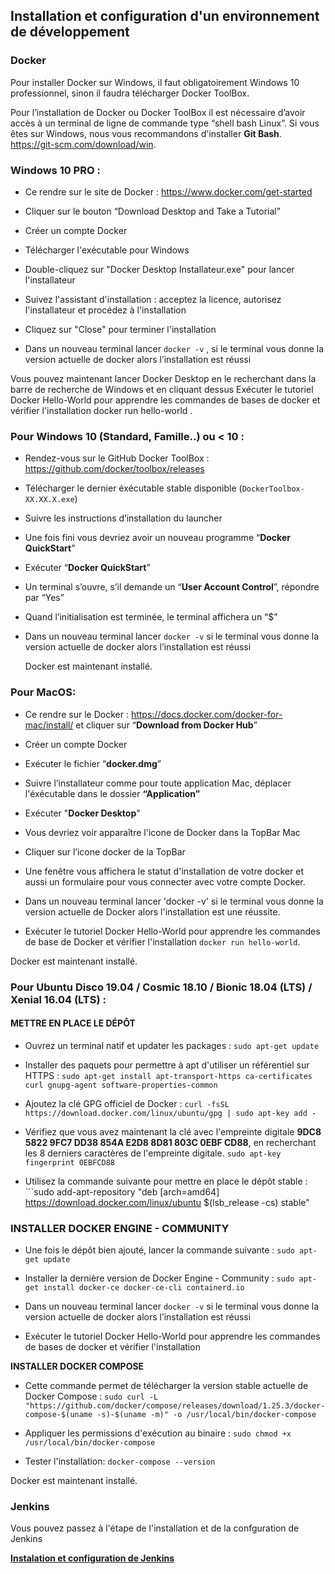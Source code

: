 ## Installation et configuration d'un environnement de développement


### Docker

Pour installer Docker sur Windows, il faut obligatoirement Windows 10 professionnel, sinon il faudra télécharger Docker ToolBox.

Pour l’installation de Docker ou Docker ToolBox il est nécessaire d’avoir accès à un terminal de ligne de commande type “shell bash Linux”.
Si vous êtes sur Windows, nous vous recommandons d'installer **Git Bash**.  https://git-scm.com/download/win.

### Windows 10 PRO :

* Ce rendre sur le site de Docker : https://www.docker.com/get-started

- Cliquer sur le bouton “Download Desktop and Take a Tutorial”

- Créer un compte Docker

- Télécharger l'exécutable pour Windows

- Double-cliquez sur "Docker Desktop Installateur.exe" pour lancer l'installateur

- Suivez l'assistant d'installation : acceptez la licence, autorisez l'installateur et procédez à l'installation

- Cliquez sur "Close" pour terminer l'installation

- Dans un nouveau terminal lancer `docker -v` , si le terminal vous donne la version actuelle de docker alors l’installation est réussi


Vous pouvez maintenant lancer Docker Desktop en le recherchant dans la barre de recherche de Windows et en cliquant dessus
Exécuter le tutoriel Docker Hello-World pour apprendre les commandes de bases de docker et vérifier l'installation docker run hello-world .

### Pour Windows 10 (Standard, Famille..) ou < 10 :

- Rendez-vous sur le GitHub Docker ToolBox : https://github.com/docker/toolbox/releases

- Télécharger le dernier éxécutable stable disponible (`DockerToolbox-XX.XX.X.exe`)

- Suivre les instructions d’installation du launcher

- Une fois fini vous devriez avoir un nouveau programme “**Docker QuickStart**”

- Exécuter “**Docker QuickStart**”

- Un terminal s’ouvre, s’il demande un “**User Account Control**”, répondre par “Yes”

- Quand l’initialisation est terminée, le terminal affichera un “$”

- Dans un nouveau terminal lancer `docker -v` si le terminal vous donne la version actuelle de docker alors l’installation est réussi

  Docker est maintenant installé.

### Pour MacOS:

- Ce rendre sur le Docker : https://docs.docker.com/docker-for-mac/install/ et cliquer sur “**Download from Docker Hub**”

- Créer un compte Docker

- Exécuter le fichier “**docker.dmg**”

- Suivre l’installateur comme pour toute application Mac, déplacer l'éxécutable dans le dossier **“Application”**

- Exécuter "**Docker Desktop**"

- Vous devriez voir apparaître l'icone de Docker dans la TopBar Mac

- Cliquer sur l’icone docker de la TopBar 

- Une fenêtre vous affichera le statut d'installation de votre docker et aussi un formulaire pour vous connecter avec votre compte Docker.


- Dans un nouveau terminal lancer 'docker -v' si le terminal vous donne la version actuelle de Docker alors l'installation est une réussite.

- Exécuter le tutoriel Docker Hello-World pour apprendre les commandes de base de Docker et vérifier l'installation ```docker run hello-world```.

Docker est maintenant installé.


### Pour Ubuntu Disco 19.04 / Cosmic 18.10 / Bionic 18.04 (LTS) / Xenial 16.04 (LTS) :

#### METTRE EN PLACE LE DÉPÔT

- Ouvrez un terminal natif et updater les packages : ```sudo apt-get update```

- Installer des paquets pour permettre à apt d'utiliser un référentiel sur HTTPS : ```sudo apt-get install apt-transport-https ca-certificates curl gnupg-agent software-properties-common```

- Ajoutez la clé GPG officiel de Docker : ```curl -fsSL https://download.docker.com/linux/ubuntu/gpg | sudo apt-key add -```

- Vérifiez que vous avez maintenant la clé avec l'empreinte digitale **9DC8 5822 9FC7 DD38 854A E2D8 8D81 803C 0EBF CD88**,  en recherchant les 8 derniers caractères de l'empreinte digitale. ```sudo apt-key fingerprint 0EBFCD88```

- Utilisez la commande suivante pour mettre en place le dépôt stable : ```sudo add-apt-repository "deb [arch=amd64] https://download.docker.com/linux/ubuntu $(lsb_release -cs) stable"

### INSTALLER DOCKER ENGINE - COMMUNITY

- Une fois le dépôt bien ajouté, lancer la commande suivante : `sudo apt-get update`

- Installer la dernière version de Docker Engine - Community : `sudo apt-get install docker-ce docker-ce-cli containerd.io`

- Dans un nouveau terminal lancer `docker -v` si le terminal vous donne la version actuelle de docker alors l’installation est réussi 

- Exécuter le tutoriel Docker Hello-World pour apprendre les commandes de bases de docker et vérifier l'installation 

**INSTALLER DOCKER COMPOSE**

- Cette commande permet de télécharger la version stable actuelle de Docker Compose : ```sudo curl -L "https://github.com/docker/compose/releases/download/1.25.3/docker-compose-$(uname -s)-$(uname -m)" -o /usr/local/bin/docker-compose```

- Appliquer les permissions d'exécution au binaire : `sudo chmod +x /usr/local/bin/docker-compose`


- Tester l'installation: `docker-compose --version`

 Docker est maintenant installé.

### Jenkins
Vous pouvez passez à l'étape de l'installation et de la confguration de Jenkins

[**Instalation et configuration de Jenkins**](./conf-jenkins.md)